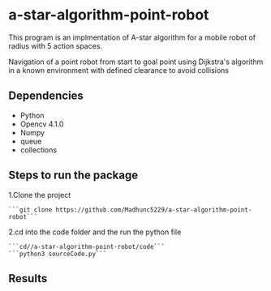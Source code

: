 # a-star-algorithm-point-robot
This program is an implmentation of A-star algorithm for a mobile robot of radius with 5 action spaces. 

Navigation of a point robot from start to goal point using Dijkstra's algorithm in a known environment with defined clearance to avoid collisions

## Dependencies

-   Python
-   Opencv 4.1.0
-   Numpy
-   queue
-   collections

## Steps to run the package
1.Clone the project 

    ```git clone https://github.com/Madhunc5229/a-star-algorithm-point-robot```

2.cd into the code folder and the run the python file
    
    ```cd//a-star-algorithm-point-robot/code```
    ```python3 sourceCode.py```

## Results

